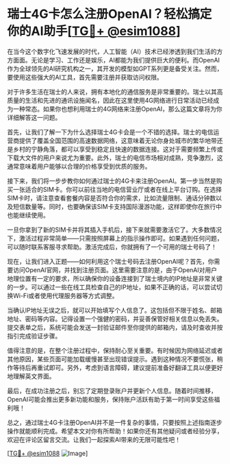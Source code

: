 # 瑞士4G卡怎么注册OpenAI？轻松搞定你的AI助手[[TG💪+ @esim1088](https://t.me/s/esim1088)]

在当今这个数字化飞速发展的时代，人工智能（AI）技术已经渗透到我们生活的方方面面。无论是学习、工作还是娱乐，AI都能为我们提供巨大的便利。而OpenAI作为全球领先的AI研究机构之一，其开发的模型如GPT系列更是备受关注。然而，要使用这些强大的AI工具，首先需要注册并获取访问权限。

对于许多生活在瑞士的人来说，拥有本地化的通信服务是非常重要的。瑞士以其高质量的生活和先进的通讯设施闻名，因此在这里使用4G网络进行日常活动已经成为一种常态。如果你也想利用瑞士的4G网络来注册OpenAI，那么这篇文章将为你详细解答这一问题。

首先，让我们了解一下为什么选择瑞士4G卡会是一个不错的选择。瑞士的电信运营商提供了覆盖全国范围的高速数据网络，这意味着无论你身处城市的繁华地带还是乡村的宁静角落，都可以享受到稳定且快速的数据连接。这对于需要频繁上传或下载大文件的用户来说尤为重要。此外，瑞士的电信市场相对成熟，竞争激烈，这通常意味着用户能够以合理的价格享受到优质的服务。

接下来，我们将一步步教你如何通过瑞士的4G卡来注册OpenAI。第一步当然是购买一张适合的SIM卡。你可以前往当地的电信营业厅或者在线上平台订购。在选择SIM卡时，请注意查看套餐内容是否符合你的需求，比如流量限制、通话分钟数以及短信数量等。同时，也要确保该SIM卡支持国际漫游功能，这样即使你在旅行中也能继续使用。

一旦你拿到了新的SIM卡并将其插入手机后，接下来就需要激活它了。大多数情况下，激活过程非常简单——只需按照屏幕上的指示操作即可。如果遇到任何问题，可以随时联系客服寻求帮助。激活完成后，你就拥有了一个可用的瑞士号码了！

现在，让我们进入正题——如何利用这个瑞士号码去注册OpenAI呢？首先，你需要访问OpenAI官网，并找到注册页面。这里需要注意的是，由于OpenAI对用户地理位置有一定的要求，所以确保你的设备连接到了瑞士境内的IP地址是非常关键的一步。可以通过一些在线工具检查自己的IP地址，如果不正确的话，可以尝试切换Wi-Fi或者使用代理服务器等方式调整。

当确认IP地址无误之后，就可以开始填写个人信息了。这包括但不限于姓名、邮箱地址、密码等内容。记得设置一个强健的密码，并妥善保管好相关信息以免丢失。提交表单之后，系统可能会发送一封验证邮件至你提供的邮箱内，请及时查收并按指引完成验证步骤。

值得注意的是，在整个注册过程中，保持耐心至关重要。有时候因为网络延迟或者其他原因，某些页面可能加载缓慢甚至出现错误提示。遇到这种情况不要慌张，稍作等待后再重试即可。另外，考虑到语言障碍，建议提前准备好翻译工具以便更好地理解英文界面。

最后，在成功注册之后，别忘了定期登录账户并更新个人信息。随着时间推移，OpenAI可能会推出更多新功能和服务，保持账户活跃有助于第一时间享受这些福利哦！

总之，通过瑞士4G卡注册OpenAI并不是一件复杂的事情，只要按照上述指南逐步操作就能顺利完成。希望本文对你有所帮助！如果你还有其他疑问或者经验分享，欢迎在评论区留言交流。让我们一起探索AI带来的无限可能性吧！

[[TG💪+ @esim1088](https://t.me/s/esim1088) ![Image](https://i.postimg.cc/4NQfJmqS/Snipaste-2025-05-13-00-14-12.png)]